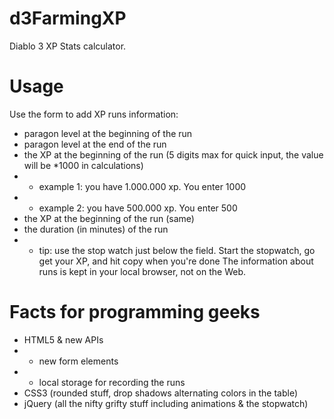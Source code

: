 d3FarmingXP
===========

Diablo 3 XP Stats calculator.

# Usage
Use the form to add XP runs information:
* paragon level at the beginning of the run
* paragon level at the end of the run
* the XP at the beginning of the run (5 digits max for quick input, the value will be *1000 in calculations)
* * example 1: you have 1.000.000 xp. You enter 1000
* * example 2: you have 500.000 xp. You enter 500
* the XP at the beginning of the run (same)
* the duration (in minutes) of the run
* * tip: use the stop watch just below the field. Start the stopwatch, go get your XP, and hit copy when you're done
The information about runs is kept in your local browser, not on the Web.

# Facts for programming geeks
* HTML5 & new APIs
* * new form elements
* * local storage for recording the runs
* CSS3 (rounded stuff, drop shadows alternating colors in the table)
* jQuery (all the nifty grifty stuff including animations & the stopwatch)